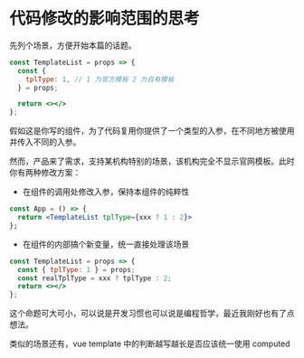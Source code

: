 # 代码修改的影响范围的思考

先列个场景，方便开始本篇的话题。

```jsx
const TemplateList = props => {
  const {
    tplType: 1, // 1 为官方模板 2 为自有模板
  } = props;

  return <></>
};
```

假如这是你写的组件，为了代码复用你提供了一个类型的入参，在不同地方被使用并传入不同的入参。

然而，产品来了需求，支持某机构特别的场景，该机构完全不显示官网模板。此时你有两种修改方案：

* 在组件的调用处修改入参，保持本组件的纯粹性

```jsx
const App = () => {
  return <TemplateList tplType={xxx ? 1 : 2}>
};
```

* 在组件的内部搞个新变量，统一直接处理该场景

```jsx
const TemplateList = props => {
  const { tplType: 1 } = props;
  const realTplType = xxx ? tplType : 2;
  return <></>
};
```

这个命题可大可小，可以说是开发习惯也可以说是编程哲学，最近我刚好也有了点想法。

类似的场景还有，vue template 中的判断越写越长是否应该统一使用 computed
